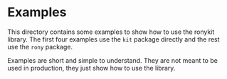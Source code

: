 # Examples
This directory contains some examples to show how to use the ronykit library. The first four
examples use the `kit` package directly and the rest use the `rony` package.

Examples are short and simple to understand. They are not meant to be used in production, they just
show how to use the library.
